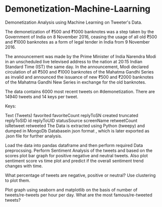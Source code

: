 # Demonetization-Machine-Laarning
Demonetization Analysis using Machine Learning on Tweeter's Data.

The demonetization of ₹500 and ₹1000 banknotes was a step taken by the Government of India on 8 November 2016, ceasing the usage of all old ₹500 and ₹1000 banknotes as a form of legal tender in India from 9 November 2016.

The announcement was made by the Prime Minister of India Narendra Modi in an unscheduled live televised address to the nation at 20:15 Indian Standard Time (IST) the same day. In the announcement, Modi declared circulation of all ₹500 and ₹1000 banknotes of the Mahatma Gandhi Series as invalid and announced the issuance of new ₹500 and ₹2000 banknotes of the Mahatma Gandhi New Series in exchange for the old banknotes.

The data contains 6000 most recent tweets on #demonetization. There are 14940 tweets and 14 keys per tweet.

Keys:

Text (Tweets)
favorited
favoriteCount
replyToSN
created
truncated
replyToSID
id
replyToUID
statusSource
screenName
retweetCount
isRetweet
retweeted
The Data is extracted using Python (tweepy) and dumped in MongoDb Databasein json format , which is later exported as .json file for further analysis.

Load the data into pandas dataframe and then perform required Data preprocssing.
Perform Sentiment Analysis of the tweets and based on the scores plot bar graph for positive negative and neutral tweets.
Also plot sentiment score vs time plot and predict if the overall sentiment trend changes with time.

What percentage of tweets are negative, positive or neutral?
 Use clustering to plot them. 

Plot graph using seaborn and matplotlib on the basis of number of tweets/re-tweets per hour per day.
What are the most famous/re-tweeted tweets?
